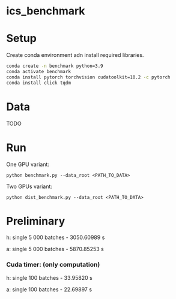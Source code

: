 # ics_benchmark


# Setup 

Create conda environment adn install required libraries.

```sh
conda create -n benchmark python=3.9
conda activate benchmark
conda install pytorch torchvision cudatoolkit=10.2 -c pytorch 
conda install click tqdm
```

# Data
TODO


# Run

One GPU variant: 
```
python benchmark.py --data_root <PATH_TO_DATA> 
```

Two GPUs variant:
```
python dist_benchmark.py --data_root <PATH_TO_DATA>
```

# Preliminary
h: single 5 000 batches - 3050.60989 s 

a: single 5 000 batches - 5870.85253 s

### Cuda timer: (only computation)
h: single 100 batches  - 33.95820 s

a:  single 100 batches -  22.69897 s

